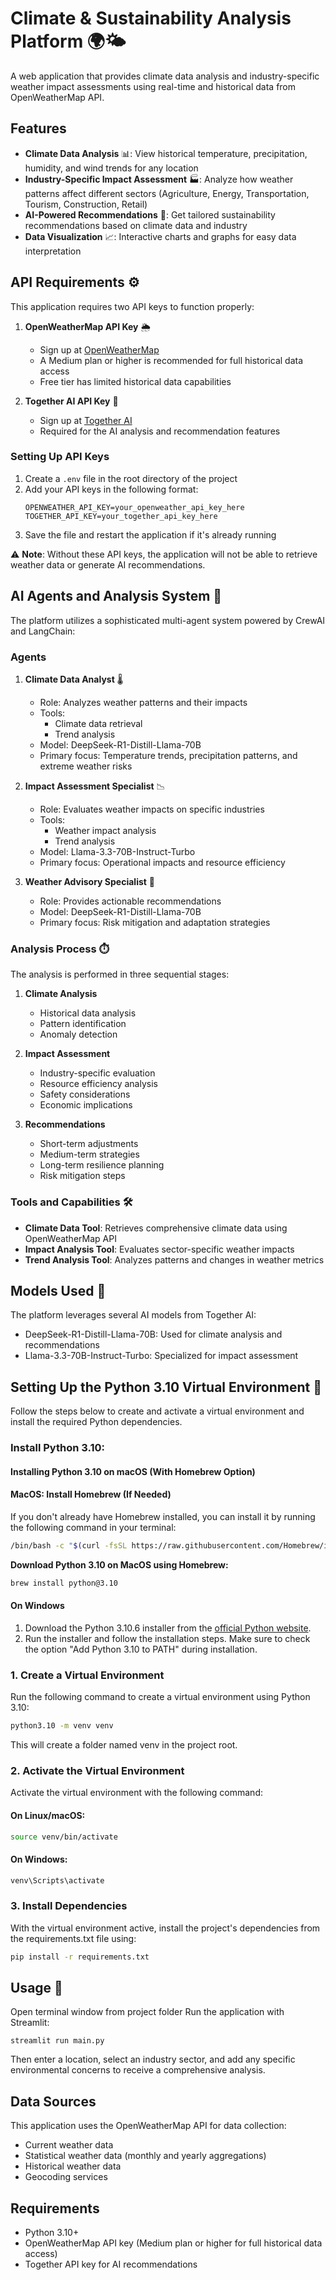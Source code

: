 # Climate & Sustainability Analysis Platform 🌍🌤️

A web application that provides climate data analysis and industry-specific weather impact assessments using real-time and historical data from OpenWeatherMap API.

## Features

- **Climate Data Analysis** 📊: View historical temperature, precipitation, humidity, and wind trends for any location
- **Industry-Specific Impact Assessment** 🏭: Analyze how weather patterns affect different sectors (Agriculture, Energy, Transportation, Tourism, Construction, Retail)
- **AI-Powered Recommendations** 🤖: Get tailored sustainability recommendations based on climate data and industry
- **Data Visualization** 📈: Interactive charts and graphs for easy data interpretation

## API Requirements ⚙️

This application requires two API keys to function properly:

1. **OpenWeatherMap API Key** 🌦️
   - Sign up at [OpenWeatherMap](https://openweathermap.org/api)
   - A Medium plan or higher is recommended for full historical data access
   - Free tier has limited historical data capabilities

2. **Together AI API Key** 🧠
   - Sign up at [Together AI](https://www.together.ai/)
   - Required for the AI analysis and recommendation features

### Setting Up API Keys

1. Create a `.env` file in the root directory of the project
2. Add your API keys in the following format:
   ```
   OPENWEATHER_API_KEY=your_openweather_api_key_here
   TOGETHER_API_KEY=your_together_api_key_here
   ```
3. Save the file and restart the application if it's already running

⚠️ **Note**: Without these API keys, the application will not be able to retrieve weather data or generate AI recommendations.

## AI Agents and Analysis System 🧪

The platform utilizes a sophisticated multi-agent system powered by CrewAI and LangChain:

### Agents

1. **Climate Data Analyst** 🌡️
   - Role: Analyzes weather patterns and their impacts
   - Tools: 
     - Climate data retrieval
     - Trend analysis
   - Model: DeepSeek-R1-Distill-Llama-70B
   - Primary focus: Temperature trends, precipitation patterns, and extreme weather risks

2. **Impact Assessment Specialist** 📉
   - Role: Evaluates weather impacts on specific industries
   - Tools:
     - Weather impact analysis
     - Trend analysis
   - Model: Llama-3.3-70B-Instruct-Turbo
   - Primary focus: Operational impacts and resource efficiency

3. **Weather Advisory Specialist** 💼
   - Role: Provides actionable recommendations
   - Model: DeepSeek-R1-Distill-Llama-70B
   - Primary focus: Risk mitigation and adaptation strategies

### Analysis Process ⏱️

The analysis is performed in three sequential stages:

1. **Climate Analysis** 
   - Historical data analysis
   - Pattern identification
   - Anomaly detection

2. **Impact Assessment** 
   - Industry-specific evaluation
   - Resource efficiency analysis
   - Safety considerations
   - Economic implications

3. **Recommendations**
   - Short-term adjustments
   - Medium-term strategies
   - Long-term resilience planning
   - Risk mitigation steps

### Tools and Capabilities 🛠️

- **Climate Data Tool**: Retrieves comprehensive climate data using OpenWeatherMap API
- **Impact Analysis Tool**: Evaluates sector-specific weather impacts
- **Trend Analysis Tool**: Analyzes patterns and changes in weather metrics

## Models Used 🧠

The platform leverages several AI models from Together AI:
- DeepSeek-R1-Distill-Llama-70B: Used for climate analysis and recommendations
- Llama-3.3-70B-Instruct-Turbo: Specialized for impact assessment

## Setting Up the Python 3.10 Virtual Environment 🐍

Follow the steps below to create and activate a virtual environment and install the required Python dependencies.

### Install Python 3.10: 
#### Installing Python 3.10 on macOS (With Homebrew Option)

#### MacOS: Install Homebrew (If Needed)
If you don't already have Homebrew installed, you can install it by running the following command in your terminal:
```bash
/bin/bash -c "$(curl -fsSL https://raw.githubusercontent.com/Homebrew/install/HEAD/install.sh)"
```

**Download Python 3.10 on MacOS using Homebrew:**
```bash
brew install python@3.10
```

#### On Windows

1. Download the Python 3.10.6 installer from the [official Python website](https://www.python.org/downloads/release/python-31016/).
2. Run the installer and follow the installation steps. Make sure to check the option "Add Python 3.10 to PATH" during installation.


### 1. Create a Virtual Environment

Run the following command to create a virtual environment using Python 3.10:

```bash
python3.10 -m venv venv
```
This will create a folder named venv in the project root.

### 2. Activate the Virtual Environment
Activate the virtual environment with the following command:

#### On Linux/macOS:
```bash
source venv/bin/activate
```
#### On Windows:

```bash
venv\Scripts\activate
```

### 3. Install Dependencies
With the virtual environment active, install the project's dependencies from the requirements.txt file using:

```bash
pip install -r requirements.txt
```

## Usage 🚀

Open terminal window from project folder
Run the application with Streamlit:
```
streamlit run main.py
```

Then enter a location, select an industry sector, and add any specific environmental concerns to receive a comprehensive analysis.

## Data Sources

This application uses the OpenWeatherMap API for data collection:
- Current weather data
- Statistical weather data (monthly and yearly aggregations)
- Historical weather data
- Geocoding services

## Requirements

- Python 3.10+
- OpenWeatherMap API key (Medium plan or higher for full historical data access)
- Together API key for AI recommendations
